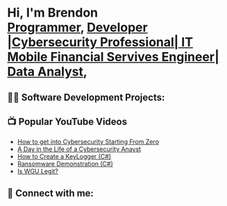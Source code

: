 <h1>Hi, I'm Brendon <br/><a href="https://github.com/Brendon199/brendon1">Programmer</a>, <a href="https://www.linkedin.com/in/simbarashe-chingwena-a39974229/">Developer |Cybersecurity Professional| IT Mobile Financial Servives Engineer| Data Analyst</a>, 

<h2>👨‍💻 Software Development Projects:</h2>


<h2>📺 Popular YouTube Videos</h2>

- [How to get into Cybersecurity Starting From Zero](https://www.youtube.com/watch?v=a83ASGn_V_s)
- [A Day in the Life of a Cybersecurity Anayst](https://www.youtube.com/watch?v=uHy3oM7NnoU)
- [How to Create a KeyLogger (C#)](https://www.youtube.com/watch?v=N-L9hklSlNk)
- [Ransomware Demonstration (C#)](https://www.youtube.com/watch?v=OfvdQeh79s0)
- [Is WGU Legit?](https://www.youtube.com/watch?v=E2MwRWxDBkA)

<h2> 🤳 Connect with me:</h2>


[twitter]: https://x.com/Brendon_Fancel0
[instagram]: https://www.instagram.com/brendon._fancel/
[linkedin]: https://www.linkedin.com/in/simbarashe-chingwena-a39974229/

<!--

Here are some ideas to get you started:

- 🔭 I’m currently working on ...
- 🌱 I’m currently learning ...
- 👯 I’m looking to collaborate on ...
- 🤔 I’m looking for help with ...
- 💬 Ask me about ...
- 📫 How to reach me: ...
- 😄 Pronouns: ...
- ⚡ Fun fact: ...
-->

